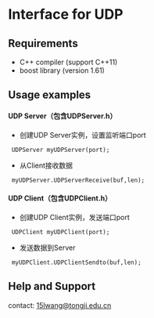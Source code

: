 # Interface for UDP


## Requirements
* C++ compiler (support C++11)
* boost library (version 1.61)

## Usage examples

#### UDP Server（包含UDPServer.h）

* 创建UDP Server实例，设置监听端口port
```
 UDPServer myUDPServer(port);
```

* 从Client接收数据
```
 myUDPServer.UDPServerReceive(buf,len);
```
 
#### UDP Client（包含UDPClient.h）

* 创建UDP Client实例，发送端口port
```
 UDPClient myUDPClient(port);
```

* 发送数据到Server
```
 myUDPClient.UDPClientSendto(buf,len);
```

## Help and Support
contact: 15lwang@tongji.edu.cn
